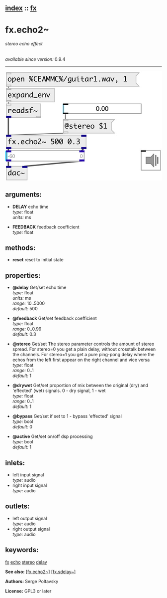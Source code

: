 [index](index.html) :: [fx](category_fx.html)
---

# fx.echo2~

###### stereo echo effect

*available since version:* 0.9.4

---




[![example](../examples/img/fx.echo2~.jpg)](../examples/pd/fx.echo2~.pd)



## arguments:

* **DELAY**
echo time<br>
_type:_ float<br>
_units:_ ms<br>

* **FEEDBACK**
feedback coefficient<br>
_type:_ float<br>



## methods:

* **reset**
reset to initial state<br>




## properties:

* **@delay** 
Get/set echo time<br>
_type:_ float<br>
_units:_ ms<br>
_range:_ 10..5000<br>
_default:_ 500<br>

* **@feedback** 
Get/set feedback coefficient<br>
_type:_ float<br>
_range:_ 0..0.99<br>
_default:_ 0.3<br>

* **@stereo** 
Get/set The stereo parameter controls the amount of stereo spread. For stereo=0 you get
a plain delay, without crosstalk between the channels. For stereo=1 you get a
pure ping-pong delay where the echos from the left first appear on the right
channel and vice versa<br>
_type:_ float<br>
_range:_ 0..1<br>
_default:_ 1<br>

* **@drywet** 
Get/set proportion of mix between the original (dry) and &#39;effected&#39; (wet) signals. 0 -
dry signal, 1 - wet<br>
_type:_ float<br>
_range:_ 0..1<br>
_default:_ 1<br>

* **@bypass** 
Get/set if set to 1 - bypass &#39;effected&#39; signal<br>
_type:_ bool<br>
_default:_ 0<br>

* **@active** 
Get/set on/off dsp processing<br>
_type:_ bool<br>
_default:_ 1<br>



## inlets:

* left input signal<br>
_type:_ audio
* right input signal<br>
_type:_ audio



## outlets:

* left output signal<br>
_type:_ audio
* right output signal<br>
_type:_ audio



## keywords:

[fx](keywords/fx.html)
[echo](keywords/echo.html)
[stereo](keywords/stereo.html)
[delay](keywords/delay.html)



**See also:**
[\[fx.echo2~\]](fx.echo2~.html)
[\[fx.sdelay~\]](fx.sdelay~.html)




**Authors:** Serge Poltavsky




**License:** GPL3 or later





